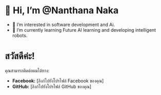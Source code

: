 # 👋 Hi, I’m @Nanthana Naka
- 👀 I’m interested in software development and Ai.
- 🌱 I’m currently learning Future AI learning and developing intelligent robots.


# สวัสดีค่ะ! 

คุณสามารถติดต่อผมได้ทาง:
* **Facebook:** [ลิงก์ไปยังโปรไฟล์ Facebook ของคุณ]
* **GitHub:** [ลิงก์ไปยังโปรไฟล์ GitHub ของคุณ]

